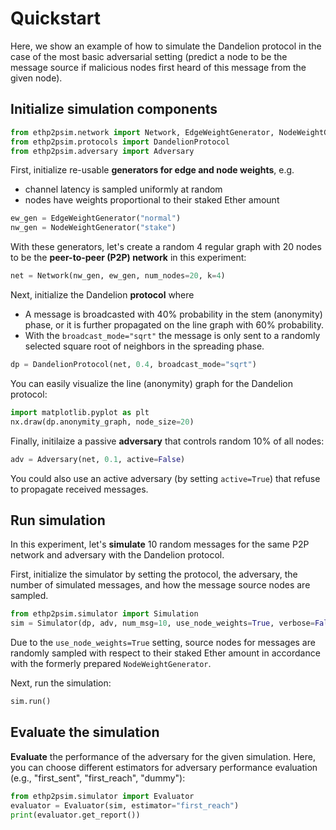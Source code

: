 # Quickstart

Here, we show an example of how to simulate the Dandelion protocol in the case of the most basic adversarial setting (predict a node to be the message source if malicious nodes first heard of this message from the given node).


## Initialize simulation components
```python
from ethp2psim.network import Network, EdgeWeightGenerator, NodeWeightGenerator
from ethp2psim.protocols import DandelionProtocol
from ethp2psim.adversary import Adversary
```

First, initialize re-usable **generators for edge and node weights**, e.g. 
   * channel latency is sampled uniformly at random
   * nodes have weights proportional to their staked Ether amount
   
```python
ew_gen = EdgeWeightGenerator("normal")
nw_gen = NodeWeightGenerator("stake")
```

With these generators, let's create a random 4 regular graph with 20 nodes to be the **peer-to-peer (P2P) network** in this experiment:
```python
net = Network(nw_gen, ew_gen, num_nodes=20, k=4)
```

Next, initialize the Dandelion **protocol** where 
   * A message is broadcasted with 40% probability in the stem (anonymity) phase, or it is further propagated on the line graph with 60% probability.  
   * With the `broadcast_mode="sqrt"` the message is only sent to a randomly selected square root of neighbors in the spreading phase.
   
```python
dp = DandelionProtocol(net, 0.4, broadcast_mode="sqrt")
```

You can easily visualize the line (anonymity) graph for the Dandelion protocol:
```python
import matplotlib.pyplot as plt
nx.draw(dp.anonymity_graph, node_size=20)
```

Finally, initilaize a passive **adversary** that controls random 10% of all nodes:
```python
adv = Adversary(net, 0.1, active=False)
```
You could also use an active adversary (by setting `active=True`) that refuse to propagate received messages.

## Run simulation

In this experiment, let's **simulate** 10 random messages for the same P2P network and adversary with the Dandelion protocol.

First, initialize the simulator by setting the protocol, the adversary, the number of simulated messages, and how the message source nodes are sampled.
```python
from ethp2psim.simulator import Simulation
sim = Simulator(dp, adv, num_msg=10, use_node_weights=True, verbose=False)
```
Due to the `use_node_weights=True` setting, source nodes for messages are randomly sampled with respect to their staked Ether amount in accordance with the formerly prepared `NodeWeightGenerator`.

Next, run the simulation:
```python
sim.run()
```

## Evaluate the simulation

**Evaluate** the performance of the adversary for the given simulation. Here, you can choose different estimators for adversary performance evaluation (e.g., "first_sent", "first_reach", "dummy"):
```python
from ethp2psim.simulator import Evaluator
evaluator = Evaluator(sim, estimator="first_reach")
print(evaluator.get_report())
```